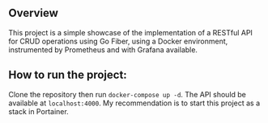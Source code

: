 ## Overview
This project is a simple showcase of the implementation of a RESTful API for CRUD operations using Go Fiber, using a Docker environment, instrumented by Prometheus
and with Grafana available.

## How to run the project:
Clone the repository then run `docker-compose up -d`. The API should be available at `localhost:4000`. My recommendation is to start this project as a stack in
Portainer.
